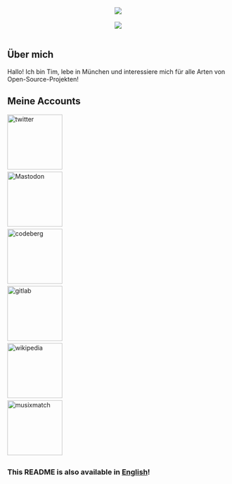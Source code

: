 <div align="center"> <img src="https://github-readme-stats-ochre-eta.vercel.app/api?username=Ein-Tim&show_icons=true&theme=white&include_all_commits=true"></div align="center"><br>

<div align="center"> <img src="https://komarev.com/ghpvc/?username=Ein-Tim"></div align="center"><br>

## Über mich

Hallo! Ich bin Tim, lebe in München und interessiere mich für alle Arten von Open-Source-Projekten!

## Meine Accounts

<a href="https://twitter.com/EinTim2" target="_blank">
<img src=https://img.shields.io/badge/twitter-%2300acee.svg?&style=for-the-badge&logo=twitter&logoColor=white width=125 alt=twitter style="margin-bottom: 5px;" /></a><br>

<a rel="me" href="https://det.social/web/@EinTim" target="_blank">
<img src="https://user-images.githubusercontent.com/67682506/171482566-94f75a41-cf80-4bc5-9b55-1b8af72528f0.png" width=125&style=for-the-badge&logo=Mastodon&logoColor=white alt=Mastodon style="margin-bottom: 5px;" /></a><br>

<a href="https://codeberg.org/Ein-Tim" target="_blank">
<img src=https://user-images.githubusercontent.com/67682506/114096263-c8806d00-98be-11eb-8357-b051c807bd39.png width=125&style=for-the-badge&logo=Codeberg&logoColor=white alt=codeberg style="margin-bottom: 5px;" /></a><br>

<a href="https://gitlab.com/Ein-Tim" target="_blank">
<img src=https://user-images.githubusercontent.com/67682506/113917166-28a0e180-97e1-11eb-9533-565aac271eef.png width=125&style=for-the-badge&logo=GitLab&logoColor=white alt=gitlab style="margin-bottom: 5px;" /></a><br>

<a href="https://de.wikipedia.org/wiki/Benutzer:Ein_Tim" target="_blank">
<img src=https://user-images.githubusercontent.com/67682506/210153955-328dbea4-5739-494f-9608-5ef8f7e049f7.png width=125&style=for-the-badge&logo=Wikipedia&logoColor=white alt=wikipedia style="margin-bottom: 5px;" /></a><br>

<a href="https://www.musixmatch.com/profile/3vUCAEfS2fck71W6Mxz239Sw6934LFbC7k1iT7hbfepvZ59jQia15HbTvh2G-YlQlIs-CWat1fL0eJKxrfUexqkuC6if6NRWhQmyGCGpsmR2VpBB4OCsYyUZBDd6HIQ8KZVKibxvK579fVxN0Z0LCdQ5cFCUh5vdJkDVuz-Df-I" target="_blank">
<img src=https://user-images.githubusercontent.com/67682506/197547039-b8ff0258-5579-47a3-b777-cca9b2bc71ae.png width=125&style=for-the-badge&logo=Musixmatch&logoColor=white alt=musixmatch style="margin-bottom: 5px;" /></a><br>

### This README is also available in [English](README_EN.md)!
